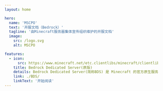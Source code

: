 ```yaml
---
layout: home

hero:
  name: 'MSCPO'
  text: '开服文档（Bedrock）'
  tagline: '由Minecraft服务器集体宣传组织维护的开服文档'
  image:
    src: /logo.svg
    alt: MSCPO

features:
  - icon:
      src: https://www.minecraft.net/etc.clientlibs/minecraft/clientlibs/main/resources/favicon.ico
    title: Bedrock Dedicated Server(原版)
    details: Bedrock Dedicated Server(简称BDS) 是 Minecraft 的官方原生服务端，由 Mojang 官方发布。 它旨在提供最原始的 Minecraft 游戏体验，不支持插件扩展加载，想要使用插件只能额外配置相关加载器及插件。
    link: ./BDS/
    linkText: '开始阅读'
---
```

